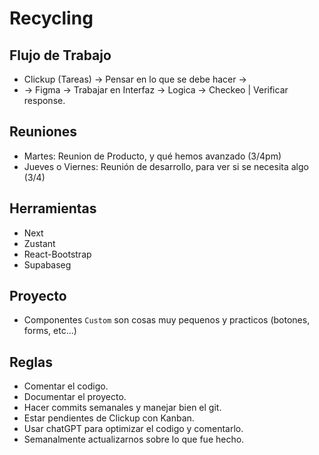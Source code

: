 # Recycling

## Flujo de Trabajo
- Clickup (Tareas) -> Pensar en lo que se debe hacer -> 
- -> Figma -> Trabajar en Interfaz -> Logica -> Checkeo | Verificar response.

## Reuniones 
- Martes: Reunion de Producto, y qué hemos avanzado (3/4pm)
- Jueves o Viernes: Reunión de desarrollo, para ver si se necesita algo (3/4)

## Herramientas
- Next
- Zustant
- React-Bootstrap
- Supabaseg

## Proyecto
- Componentes `Custom` son cosas muy pequenos y practicos (botones, forms, etc...)

## Reglas
- Comentar el codigo.
- Documentar el proyecto.
- Hacer commits semanales y manejar bien el git.
- Estar pendientes de Clickup con Kanban.
- Usar chatGPT para optimizar el codigo y comentarlo.
- Semanalmente actualizarnos sobre lo que fue hecho.
